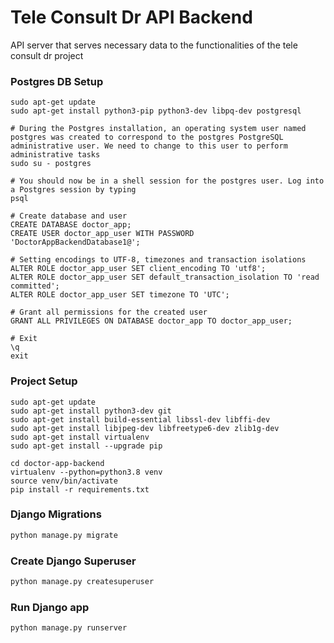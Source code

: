 # Tele Consult Dr API Backend 

API server that serves necessary data to the functionalities of the tele consult dr project

### Postgres DB Setup

```
sudo apt-get update
sudo apt-get install python3-pip python3-dev libpq-dev postgresql

# During the Postgres installation, an operating system user named postgres was created to correspond to the postgres PostgreSQL administrative user. We need to change to this user to perform administrative tasks
sudo su - postgres

# You should now be in a shell session for the postgres user. Log into a Postgres session by typing
psql

# Create database and user
CREATE DATABASE doctor_app;
CREATE USER doctor_app_user WITH PASSWORD 'DoctorAppBackendDatabase1@';

# Setting encodings to UTF-8, timezones and transaction isolations
ALTER ROLE doctor_app_user SET client_encoding TO 'utf8';
ALTER ROLE doctor_app_user SET default_transaction_isolation TO 'read committed';
ALTER ROLE doctor_app_user SET timezone TO 'UTC';

# Grant all permissions for the created user
GRANT ALL PRIVILEGES ON DATABASE doctor_app TO doctor_app_user;

# Exit
\q
exit
```

### Project Setup

```
sudo apt-get update
sudo apt-get install python3-dev git
sudo apt-get install build-essential libssl-dev libffi-dev
sudo apt-get install libjpeg-dev libfreetype6-dev zlib1g-dev
sudo apt-get install virtualenv
sudo apt-get install --upgrade pip

cd doctor-app-backend
virtualenv --python=python3.8 venv
source venv/bin/activate
pip install -r requirements.txt
```

### Django Migrations

```bash
python manage.py migrate
```

### Create Django Superuser

```bash
python manage.py createsuperuser 
```

### Run Django app

```bash
python manage.py runserver 
```
